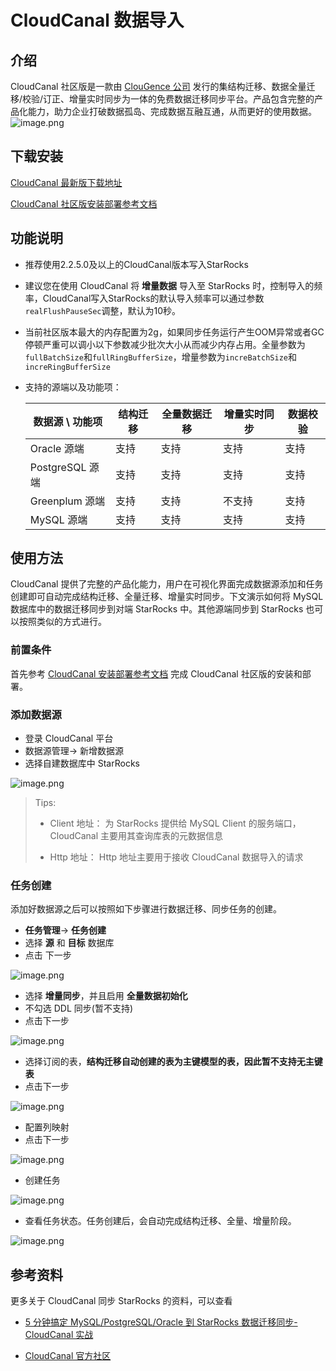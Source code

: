 # CloudCanal 数据导入

## 介绍

CloudCanal 社区版是一款由 [ClouGence 公司](https://www.clougence.com) 发行的集结构迁移、数据全量迁移/校验/订正、增量实时同步为一体的免费数据迁移同步平台。产品包含完整的产品化能力，助力企业打破数据孤岛、完成数据互融互通，从而更好的使用数据。
![image.png](../assets/3.11-1.png)

## 下载安装

[CloudCanal 最新版下载地址](https://clougence.com)

[CloudCanal 社区版安装部署参考文档](https://doc-cloudcanal.clougence.com/operation/install_linux)

## 功能说明

- 推荐使用2.2.5.0及以上的CloudCanal版本写入StarRocks
- 建议您在使用 CloudCanal 将 **增量数据** 导入至 StarRocks 时，控制导入的频率，CloudCanal写入StarRocks的默认导入频率可以通过参数`realFlushPauseSec`调整，默认为10秒。
- 当前社区版本最大的内存配置为2g，如果同步任务运行产生OOM异常或者GC停顿严重可以调小以下参数减少批次大小从而减少内存占用。全量参数为`fullBatchSize`和`fullRingBufferSize`，增量参数为`increBatchSize`和`increRingBufferSize`
- 支持的源端以及功能项：
  
  | 数据源 \ 功能项 | 结构迁移 | 全量数据迁移 | 增量实时同步 | 数据校验 |
  | --- | --- | --- | --- | --- |
  | Oracle 源端 | 支持 | 支持 | 支持 | 支持 |
  | PostgreSQL 源端 | 支持 | 支持 | 支持 | 支持 |
  | Greenplum 源端 | 支持 | 支持 | 不支持 | 支持 |
  | MySQL 源端 | 支持 | 支持 | 支持 | 支持 |
  
## 使用方法

CloudCanal 提供了完整的产品化能力，用户在可视化界面完成数据源添加和任务创建即可自动完成结构迁移、全量迁移、增量实时同步。下文演示如何将 MySQL 数据库中的数据迁移同步到对端 StarRocks 中。其他源端同步到 StarRocks 也可以按照类似的方式进行。

### 前置条件

首先参考 [CloudCanal 安装部署参考文档](https://www.askcug.com/topic/75) 完成 CloudCanal 社区版的安装和部署。

### 添加数据源

- 登录 CloudCanal 平台
- 数据源管理-> 新增数据源
- 选择自建数据库中 StarRocks

![image.png](../assets/3.11-2.png)

> Tips:
>
> - Client 地址： 为 StarRocks 提供给 MySQL Client 的服务端口，CloudCanal 主要用其查询库表的元数据信息
>
> - Http 地址： Http 地址主要用于接收 CloudCanal 数据导入的请求

### 任务创建

添加好数据源之后可以按照如下步骤进行数据迁移、同步任务的创建。

- **任务管理**-> **任务创建**
- 选择 **源** 和 **目标** 数据库
- 点击 下一步

![image.png](../assets/3.11-3.png)

- 选择 **增量同步**，并且启用 **全量数据初始化**
- 不勾选 DDL 同步(暂不支持)
- 点击下一步

![image.png](../assets/3.11-4.png)

- 选择订阅的表，**结构迁移自动创建的表为主键模型的表，因此暂不支持无主键表**
- 点击下一步

![image.png](../assets/3.11-5.png)

- 配置列映射
- 点击下一步

![image.png](../assets/3.11-6.png)

- 创建任务

![image.png](../assets/3.11-7.png)

- 查看任务状态。任务创建后，会自动完成结构迁移、全量、增量阶段。

![image.png](../assets/3.11-8.png)

## 参考资料

更多关于 CloudCanal 同步 StarRocks 的资料，可以查看

- [5 分钟搞定 MySQL/PostgreSQL/Oracle 到 StarRocks 数据迁移同步-CloudCanal 实战](https://www.askcug.com/topic/262)

- [CloudCanal 官方社区](https://www.askcug.com/)
